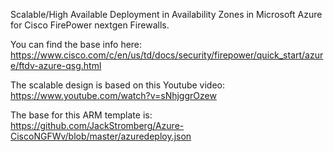 Scalable/High Available Deployment in Availability Zones in Microsoft Azure for Cisco FirePower nextgen Firewalls.

You can find the base info here:
https://www.cisco.com/c/en/us/td/docs/security/firepower/quick_start/azure/ftdv-azure-qsg.html

The scalable design is based on this Youtube video: 
https://www.youtube.com/watch?v=sNhjggrOzew

The base for this ARM template is: 
https://github.com/JackStromberg/Azure-CiscoNGFWv/blob/master/azuredeploy.json
